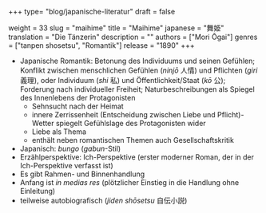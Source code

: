 +++
type= "blog/japanische-literatur"
draft = false

weight = 33
slug = "maihime"
title = "Maihime"
japanese = "舞姫"
translation = "Die Tänzerin"
description = ""
authors = ["Mori Ōgai"]
genres = ["tanpen shosetsu", "Romantik"]
release = "1890"
+++

- Japanische Romantik: Betonung des Individuums und seinen Gefühlen; Konflikt zwischen menschlichen Gefühlen (_ninjō_ 人情) und Pflichten (_giri_ 義理), oder Individuum (_shi_ 私) und Öffentlichkeit/Staat (_kō_ 公); Forderung nach individueller Freiheit; Naturbeschreibungen als Spiegel des Innenlebens der Protagonisten
  - Sehnsucht nach der Heimat
  - innere Zerrissenheit (Entscheidung zwischen Liebe und Pflicht)- Wetter spiegelt Gefühlslage des Protagonisten wider
  - Liebe als Thema
  - enthält neben romantischen Themen auch Gesellschaftskritik
- Japanisch: _bungo_ (_gabun_-Stil)
- Erzählperspektive: Ich-Perspektive (erster moderner Roman, der in der Ich-Perspektive verfasst ist)
- Es gibt Rahmen- und Binnenhandlung
- Anfang ist _in medias res_ (plötzlicher Einstieg in die Handlung ohne Einleitung)
- teilweise autobiografisch (_jiden shōsetsu_ 自伝小説)
